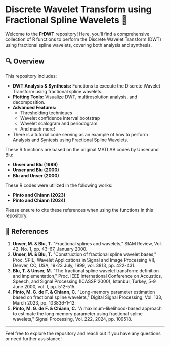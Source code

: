 # Discrete Wavelet Transform using Fractional Spline Wavelets 🌊

Welcome to the **FrDWT** repository! Here, you'll find a comprehensive collection of R functions to perform the Discrete Wavelet Transform (DWT) using fractional spline wavelets, covering both analysis and synthesis.

## 🔍 Overview

This repository includes:

- **DWT Analysis & Synthesis:** Functions to execute the Discrete Wavelet Transform using fractional spline wavelets.
- **Plotting Tools:** Visualize DWT, multiresolution analysis, and decomposition.
- **Advanced Features:**
  - Thresholding techniques
  - Wavelet confidence interval bootstrap
  - Wavelet scalogram and periodogram
  - And much more!
- There is a tutorial code serving as an example of how to perform Analysis and Syntesis using Fractional Spline Wavelets. 

These R functions are based on the original MATLAB codes by Unser and Blu:

- **Unser and Blu (1999)**
- **Unser and Blu (2000)**
- **Blu and Unser (2000)**

These R codes were utilized in the following works:

- **Pinto and Chiann (2023)**
- **Pinto and Chiann (2024)**

Please ensure to cite these references when using the functions in this repository.

## 📑 References

1. **Unser, M. & Blu, T.** "Fractional splines and wavelets," SIAM Review, Vol. 42, No. 1, pp. 43–67, January 2000.
2. **Unser, M. & Blu, T.** "Construction of fractional spline wavelet bases," Proc. SPIE, Wavelet Applications in Signal and Image Processing VII, Denver, CO, USA, 19-23 July, 1999, vol. 3813, pp. 422-431.
3. **Blu, T. & Unser, M.** "The fractional spline wavelet transform: definition and implementation," Proc. IEEE International Conference on Acoustics, Speech, and Signal Processing (ICASSP'2000), Istanbul, Turkey, 5-9 June 2000, vol. I, pp. 512-515.
4. **Pinto, M. G. de F. & Chiann, C.** "Long-memory parameter estimation based on fractional spline wavelets," Digital Signal Processing, Vol. 133, March 2023, pp. 103836-1-12.
5. **Pinto, M. G. de F. & Chiann, C.** "A maximum-likelihood-based approach to estimate the long memory parameter using fractional spline wavelets," Signal Processing, Vol. 222, 2024, pp. 109518.

---

Feel free to explore the repository and reach out if you have any questions or need further assistance!
